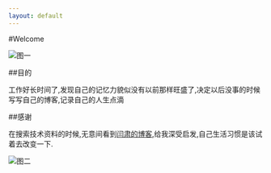 ```yaml
---
layout: default
---
```

#Welcome

![图一]({{site.baseurl}}/assets/img/index/IMG_0046.JPG)

##目的

工作好长时间了,发现自己的记忆力貌似没有以前那样旺盛了,决定以后没事的时候写写自己的博客,记录自己的人生点滴

##感谢

在搜索技术资料的时候,无意间看到[闫肃的博客](http://yansu.org/),给我深受启发,自己生活习惯是该试着去改变一下.

![图二]({{site.baseurl}}/assets/img/index/IMG_0045.JPG)